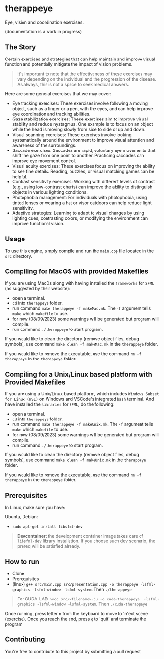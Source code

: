 # therappeye

Eye, vision and coordination exercises.

(documentation is a work in progress)

## The Story

Certain exercises and strategies that can help maintain and improve visual function and potentially mitigate the impact of vision problems.

> It's important to note that the effectiveness of these exercises may vary depending on the individual and the progression of the disease. As always, this is not a space to seek medical answers.

Here are some general exercises that we may cover:

* Eye tracking exercises: These exercises involve following a moving object, such as a finger or a pen, with the eyes, and can help improve eye coordination and tracking abilities.
* Gaze stabilization exercises: These exercises aim to improve visual stability and reduce nystagmus. One example is to focus on an object while the head is moving slowly from side to side or up and down.
* Visual scanning exercises: These exercises involve looking systematically around the environment to improve visual attention and awareness of the surroundings.
* Saccade exercises: Saccades are rapid, voluntary eye movements that shift the gaze from one point to another. Practicing saccades can improve eye movement control.
* Visual acuity exercises: These exercises focus on improving the ability to see fine details. Reading, puzzles, or visual matching games can be helpful.
* Contrast sensitivity exercises: Working with different levels of contrast (e.g., using low-contrast charts) can improve the ability to distinguish objects in various lighting conditions.
* Photophobia management: For individuals with photophobia, using tinted lenses or wearing a hat or visor outdoors can help reduce light sensitivity.
* Adaptive strategies: Learning to adapt to visual changes by using lighting cues, contrasting colors, or modifying the environment can improve functional vision.

## Usage

To use this engine, simply compile and run the `main.cpp` file located in the `src` directory.

## Compiling for MacOS with provided Makefiles

If you are using MacOs along with having installed the `frameworks` for `SFML` (as suggested by their website):

* open a terminal.
* `cd` into `therappeye` folder.
* run command `make therappeye -f makeMac.mk`. The `-f` argument tells `make` which `makefile` to use.
* for now (08/09/2023) some warnings will be generated but program will compile.
* run command `./therappeye` to start program.

If you would like to clean the directory (remove object files, debug symbols), use command `make clean -f makeMac.mk` in the `therappeye` folder.

If you would like to remove the executable, use the command `rm -f therappeye` in the `therappeye` folder.

## Compiling for a Unix/Linux based platform with Provided Makefiles

If you are using a Unix/Linux based platform, which includes `Windows Subset for Linux (WSL)` on Windows and VSCode's integrated `bash` terminal. And have installed the `libraries` for `SFML`, do the following:

* open a terminal.
* `cd` into `therappeye` folder.
* run command `make therappeye -f makeUnix.mk`. The `-f` argument tells `make` which `makefile` to use.
* for now (08/09/2023) some warnings will be generated but program will compile.
* run command `./therappeye` to start program.

If you would like to clean the directory (remove object files, debug symbols), use command `make clean -f makeUnix.mk` in the `therappeye` folder.

If you would like to remove the executable, use the command `rm -f therappeye` in the `therappeye` folder.

## Prerequisites

In Linux, make sure you have:

Ubuntu, Debian:

* `sudo apt-get install libsfml-dev`

> **Devcontainer:** the development container image takes care of `libsfml-dev` library installation. If you choose such dev scenario, the prereq will be satisfied already.

## How to run

* Clone
* Prerequisites
* (linux) `g++ src/main.cpp src/presentation.cpp -o therappeye -lsfml-graphics -lsfml-window -lsfml-system`. Then `./therappeye`

> For CUDA-LAB: `nvcc src/<filename>.cu -o cuda-therappeye  -lsfml-graphics -lsfml-window -lsfml-system`. Then `./cuda-therappeye`

Once running, press letter `n` from the keyboard to move to 'n'ext scene (exercise). Once you reach the end, press `q`  to 'quit' and terminate the program.

## Contributing

You're free to contribute to this project by submitting a pull request.
